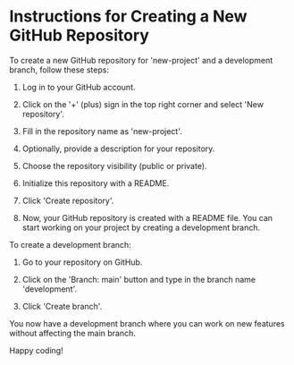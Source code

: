 # Instructions for Creating a New GitHub Repository

To create a new GitHub repository for 'new-project' and a development branch, follow these steps:

1. Log in to your GitHub account.

2. Click on the '+' (plus) sign in the top right corner and select 'New repository'.

3. Fill in the repository name as 'new-project'.

4. Optionally, provide a description for your repository.

5. Choose the repository visibility (public or private).

6. Initialize this repository with a README.

7. Click 'Create repository'.

8. Now, your GitHub repository is created with a README file. You can start working on your project by creating a development branch.

To create a development branch:

1. Go to your repository on GitHub.

2. Click on the 'Branch: main' button and type in the branch name 'development'.

3. Click 'Create branch'.

You now have a development branch where you can work on new features without affecting the main branch.

Happy coding!
